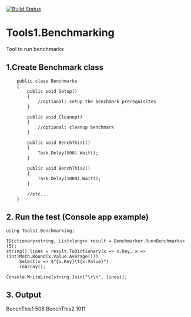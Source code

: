 [![Build Status](https://dev.azure.com/2code-it/pub/_apis/build/status%2F2code-it.Tools1.Benchmarking?branchName=develop "dev-pack")](https://dev.azure.com/2code-it/pub/_build/latest?definitionId=4&branchName=develop)

# Tools1.Benchmarking
Tool to run benchmarks 

## 1.Create Benchmark class
```
	public class Benchmarks
	{
		public void Setup()
		{
			//optional: setup the benchmark prerequisites
		}

		public void Cleanup()
		{
			//optional: cleanup benchmark
		}

		public void BenchThis1()
		{
			Task.Delay(500).Wait();
		}

		public void BenchThis2()
		{
			Task.Delay(1000).Wait();
		}

		//etc...
	}
```
## 2. Run the test (Console app example)

```
using Tools1.Benchmarking;

IDictionary<string, List<long>> result = Benchmarker.Run<Benchmarks>(5);
string[] lines = result.ToDictionary(x => x.Key, x => (int)Math.Round(x.Value.Average()))
    .Select(x => $"{x.Key}\t{x.Value}")
    .ToArray();

Console.WriteLine(string.Join("\r\n", lines));

```

## 3. Output
BenchThis1  508
BenchThis2  1011
